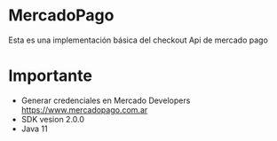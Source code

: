 # MercadoPago
Esta es una implementación básica del checkout Api de mercado pago
# Importante
- Generar credenciales en Mercado Developers https://www.mercadopago.com.ar
- SDK vesion 2.0.0
- Java 11
